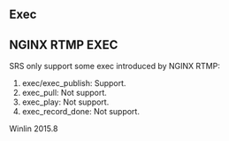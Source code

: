 ## Exec

## NGINX RTMP EXEC

SRS only support some exec introduced by NGINX RTMP:

1. exec/exec_publish: Support.
1. exec_pull: Not support.
1. exec_play: Not support.
1. exec_record_done: Not support.

Winlin 2015.8

[ne]: https://github.com/arut/nginx-rtmp-module/wiki/Directives#exec